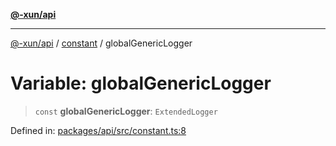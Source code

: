 [**@-xun/api**](../../README.md)

***

[@-xun/api](../../README.md) / [constant](../README.md) / globalGenericLogger

# Variable: globalGenericLogger

> `const` **globalGenericLogger**: `ExtendedLogger`

Defined in: [packages/api/src/constant.ts:8](https://github.com/Xunnamius/api-utils/blob/60863c4db4ba817b2926c481da6a42f07a7c9992/packages/api/src/constant.ts#L8)
